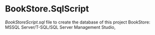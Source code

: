# BookStore.SqlScript
*BookStoreScript.sql* file to create the database of this project BookStore: MSSQL Server/T-SQL/SQL Server Management Studio,
